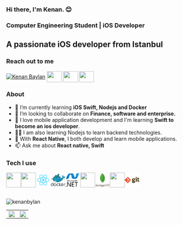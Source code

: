 ### Hi there, I'm Kenan. :blush:

### Computer Engineering Student | iOS Developer
## A passionate iOS developer from Istanbul

### Reach out to me
<p>
<a href="https://www.linkedin.com/in/kenan-b-756ba8206/" target="blank"><img align="center" src="https://cdn.jsdelivr.net/npm/simple-icons@3.0.1/icons/linkedin.svg" alt="Kenan Baylan" height="30" width="40" /></a>
<a href = "mailto: kenan.baylan4654@gmail.com"><img align="center" src="https://simpleicons.org/icons/gmail.svg" height="30" width="40" /></a>
<a href = "https://stackoverflow.com/users/14736137/kenan-baylan?tab=profile"><img align="center" src="https://simpleicons.org/icons/stackoverflow.svg" height="30" width="40" /></a>
<a href ="https://medium.com/@kenan.baylan4654"><img align="center" src="https://simpleicons.org/icons/medium.svg" height="30" width="40" /></a> 
</p>

### About 
- 🌱 I’m currently learning **iOS Swift, Nodejs and Docker**
- 👯 I’m looking to collaborate on **Finance, software and enterprise.**
- 🔭 I love mobile application development and I'm learning **Swift to become an ios developer**.
- 👨‍💻 I am also learning Nodejs to learn backend technologies.
- 💬 With **React Native**, I both develop and learn mobile applications.
- 📫 Ask me about **React native, Swift**


### Tech I use

<img align="left" src="https://cdn.jsdelivr.net/gh/devicons/devicon/icons/swift/swift-original.svg" width="40" height="40" />
<img align="left" src="https://cdn.jsdelivr.net/gh/devicons/devicon/icons/nodejs/nodejs-plain-wordmark.svg"  width="40" height="40"  />
<img align="left" src="https://raw.githubusercontent.com/github/explore/80688e429a7d4ef2fca1e82350fe8e3517d3494d/topics/react/react.png" width="40" height="40" />
<img align="left" src="https://raw.githubusercontent.com/devicons/devicon/master/icons/docker/docker-original-wordmark.svg"  width="40" height="40"/>
<img align="left" src="https://raw.githubusercontent.com/devicons/devicon/master/icons/dot-net/dot-net-original-wordmark.svg"  width="40" height="40"/>
<img align="left" src="https://raw.githubusercontent.com/jmnote/z-icons/master/svg/python.svg" width="40" height="40"/>
<img align="left" src="https://raw.githubusercontent.com/devicons/devicon/master/icons/mongodb/mongodb-original-wordmark.svg" width="40" height="40"/>
<img align="left" src="https://cdn.jsdelivr.net/gh/devicons/devicon/icons/postgresql/postgresql-original-wordmark.svg"  width="40" height="40"/>
<img align="left" src="https://raw.githubusercontent.com/github/explore/80688e429a7d4ef2fca1e82350fe8e3517d3494d/topics/git/git.png" width="40" height="40"/>

<br/>
<br/>
<br/>
<br/>

 <img align="center" width="70%" height="70%" src="https://github-profile-trophy.vercel.app/?username=kenanbylan" alt="kenanbylan" />

<br/>

<table><tr>
<td  width="50%" height="50%" >  
<img src="https://github-readme-stats.vercel.app/api?username=kenanbylan&show_icons=true&count_private=true&hide_border=true" align="left" style="width: 100%"/>
</td>
  
  
<td width="50%" height="50%" >
<img src="https://github-readme-stats.vercel.app/api/top-langs/?username=kenanbylan&hide_border=true&layout=compact" align="left" style="width: 100%" />
</td>
  
</tr></table> 


